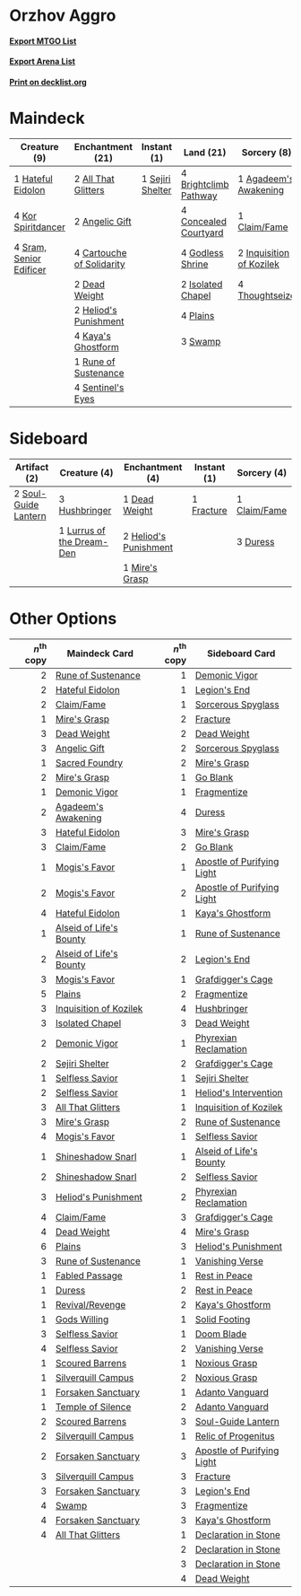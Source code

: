 # Orzhov Aggro

#### [Export MTGO List](../collection/Orzhov%20Aggro/Orzhov%20Aggro.txt)
#### [Export Arena List](../collection/Orzhov%20Aggro/Orzhov%20Aggro_arena.txt)
#### [Print on decklist.org](http://decklist.org/?deckmain=1%09Agadeem's%20Awakening%0A2%09All%20That%20Glitters%0A2%09Angelic%20Gift%0A4%09Brightclimb%20Pathway%0A4%09Cartouche%20of%20Solidarity%0A1%09Claim/Fame%0A4%09Concealed%20Courtyard%0A2%09Dead%20Weight%0A4%09Godless%20Shrine%0A1%09Hateful%20Eidolon%0A2%09Heliod's%20Punishment%0A2%09Inquisition%20of%20Kozilek%0A2%09Isolated%20Chapel%0A4%09Kaya's%20Ghostform%0A4%09Kor%20Spiritdancer%0A4%09Plains%0A1%09Rune%20of%20Sustenance%0A1%09Sejiri%20Shelter%0A4%09Sentinel's%20Eyes%0A4%09Sram,%20Senior%20Edificer%0A3%09Swamp%0A4%09Thoughtseize&deckside=1%09Claim/Fame%0A1%09Dead%20Weight%0A3%09Duress%0A1%09Fracture%0A2%09Heliod's%20Punishment%0A3%09Hushbringer%0A1%09Lurrus%20of%20the%20Dream-Den%0A1%09Mire's%20Grasp%0A2%09Soul-Guide%20Lantern)
# Maindeck

|                                           Creature (9)                                           |                                          Enchantment (21)                                          |                                        Instant (1)                                        |                                           Land (21)                                            |                                            Sorcery (8)                                            |
|--------------------------------------------------------------------------------------------------|----------------------------------------------------------------------------------------------------|-------------------------------------------------------------------------------------------|------------------------------------------------------------------------------------------------|---------------------------------------------------------------------------------------------------|
|1 [Hateful Eidolon](http://gatherer.wizards.com/Pages/Card/Details.aspx?multiverseid=476352)      |2 [All That Glitters](http://gatherer.wizards.com/Pages/Card/Details.aspx?multiverseid=472964)      |1 [Sejiri Shelter](http://gatherer.wizards.com/Pages/Card/Details.aspx?multiverseid=491662)|4 [Brightclimb Pathway](http://gatherer.wizards.com/Pages/Card/Details.aspx?multiverseid=491911)|1 [Agadeem's Awakening](http://gatherer.wizards.com/Pages/Card/Details.aspx?multiverseid=491723)   |
|4 [Kor Spiritdancer](http://gatherer.wizards.com/Pages/Card/Details.aspx?multiverseid=446061)     |2 [Angelic Gift](http://gatherer.wizards.com/Pages/Card/Details.aspx?multiverseid=446056)           |                                                                                           |4 [Concealed Courtyard](http://gatherer.wizards.com/Pages/Card/Details.aspx?multiverseid=417818)|1 [Claim/Fame](http://gatherer.wizards.com/Pages/Card/Details.aspx?multiverseid=430839)            |
|4 [Sram, Senior Edificer](http://gatherer.wizards.com/Pages/Card/Details.aspx?multiverseid=423690)|4 [Cartouche of Solidarity](http://gatherer.wizards.com/Pages/Card/Details.aspx?multiverseid=426709)|                                                                                           |4 [Godless Shrine](http://gatherer.wizards.com/Pages/Card/Details.aspx?multiverseid=405099)     |2 [Inquisition of Kozilek](http://gatherer.wizards.com/Pages/Card/Details.aspx?multiverseid=416897)|
|                                                                                                  |2 [Dead Weight](http://gatherer.wizards.com/Pages/Card/Details.aspx?multiverseid=452817)            |                                                                                           |2 [Isolated Chapel](http://gatherer.wizards.com/Pages/Card/Details.aspx?multiverseid=443129)    |4 [Thoughtseize](http://gatherer.wizards.com/Pages/Card/Details.aspx?multiverseid=438676)          |
|                                                                                                  |2 [Heliod's Punishment](http://gatherer.wizards.com/Pages/Card/Details.aspx?multiverseid=476272)    |                                                                                           |4 [Plains](http://gatherer.wizards.com/Pages/Card/Details.aspx?multiverseid=439856)             |                                                                                                   |
|                                                                                                  |4 [Kaya's Ghostform](http://gatherer.wizards.com/Pages/Card/Details.aspx?multiverseid=461021)       |                                                                                           |3 [Swamp](http://gatherer.wizards.com/Pages/Card/Details.aspx?multiverseid=439858)              |                                                                                                   |
|                                                                                                  |1 [Rune of Sustenance](http://gatherer.wizards.com/Pages/Card/Details.aspx?multiverseid=503631)     |                                                                                           |                                                                                                |                                                                                                   |
|                                                                                                  |4 [Sentinel's Eyes](http://gatherer.wizards.com/Pages/Card/Details.aspx?multiverseid=476287)        |                                                                                           |                                                                                                |                                                                                                   |


# Sideboard

|                                         Artifact (2)                                          |                                            Creature (4)                                            |                                        Enchantment (4)                                         |                                     Instant (1)                                     |                                      Sorcery (4)                                      |
|-----------------------------------------------------------------------------------------------|----------------------------------------------------------------------------------------------------|------------------------------------------------------------------------------------------------|-------------------------------------------------------------------------------------|---------------------------------------------------------------------------------------|
|2 [Soul-Guide Lantern](http://gatherer.wizards.com/Pages/Card/Details.aspx?multiverseid=476488)|3 [Hushbringer](http://gatherer.wizards.com/Pages/Card/Details.aspx?multiverseid=472980)            |1 [Dead Weight](http://gatherer.wizards.com/Pages/Card/Details.aspx?multiverseid=452817)        |1 [Fracture](http://gatherer.wizards.com/Pages/Card/Details.aspx?multiverseid=513680)|1 [Claim/Fame](http://gatherer.wizards.com/Pages/Card/Details.aspx?multiverseid=430839)|
|                                                                                               |1 [Lurrus of the Dream-Den](http://gatherer.wizards.com/Pages/Card/Details.aspx?multiverseid=479746)|2 [Heliod's Punishment](http://gatherer.wizards.com/Pages/Card/Details.aspx?multiverseid=476272)|                                                                                     |3 [Duress](http://gatherer.wizards.com/Pages/Card/Details.aspx?multiverseid=14557)     |
|                                                                                               |                                                                                                    |1 [Mire's Grasp](http://gatherer.wizards.com/Pages/Card/Details.aspx?multiverseid=476357)       |                                                                                     |                                                                                       |


# Other Options

|*n*<sup>th</sup> copy|                                          Maindeck Card                                           |*n*<sup>th</sup> copy|                                           Sideboard Card                                            |
|--------------------:|--------------------------------------------------------------------------------------------------|--------------------:|-----------------------------------------------------------------------------------------------------|
|                    2|[Rune of Sustenance](http://gatherer.wizards.com/Pages/Card/Details.aspx?multiverseid=503631)     |                    1|[Demonic Vigor](http://gatherer.wizards.com/Pages/Card/Details.aspx?multiverseid=442973)             |
|                    2|[Hateful Eidolon](http://gatherer.wizards.com/Pages/Card/Details.aspx?multiverseid=476352)        |                    1|[Legion's End](http://gatherer.wizards.com/Pages/Card/Details.aspx?multiverseid=466860)              |
|                    2|[Claim/Fame](http://gatherer.wizards.com/Pages/Card/Details.aspx?multiverseid=430839)             |                    1|[Sorcerous Spyglass](http://gatherer.wizards.com/Pages/Card/Details.aspx?multiverseid=435407)        |
|                    1|[Mire's Grasp](http://gatherer.wizards.com/Pages/Card/Details.aspx?multiverseid=476357)           |                    2|[Fracture](http://gatherer.wizards.com/Pages/Card/Details.aspx?multiverseid=513680)                  |
|                    3|[Dead Weight](http://gatherer.wizards.com/Pages/Card/Details.aspx?multiverseid=452817)            |                    2|[Dead Weight](http://gatherer.wizards.com/Pages/Card/Details.aspx?multiverseid=452817)               |
|                    3|[Angelic Gift](http://gatherer.wizards.com/Pages/Card/Details.aspx?multiverseid=446056)           |                    2|[Sorcerous Spyglass](http://gatherer.wizards.com/Pages/Card/Details.aspx?multiverseid=435407)        |
|                    1|[Sacred Foundry](http://gatherer.wizards.com/Pages/Card/Details.aspx?multiverseid=405106)         |                    2|[Mire's Grasp](http://gatherer.wizards.com/Pages/Card/Details.aspx?multiverseid=476357)              |
|                    2|[Mire's Grasp](http://gatherer.wizards.com/Pages/Card/Details.aspx?multiverseid=476357)           |                    1|[Go Blank](http://gatherer.wizards.com/Pages/Card/Details.aspx?multiverseid=513549)                  |
|                    1|[Demonic Vigor](http://gatherer.wizards.com/Pages/Card/Details.aspx?multiverseid=442973)          |                    1|[Fragmentize](http://gatherer.wizards.com/Pages/Card/Details.aspx?multiverseid=417587)               |
|                    2|[Agadeem's Awakening](http://gatherer.wizards.com/Pages/Card/Details.aspx?multiverseid=491723)    |                    4|[Duress](http://gatherer.wizards.com/Pages/Card/Details.aspx?multiverseid=14557)                     |
|                    3|[Hateful Eidolon](http://gatherer.wizards.com/Pages/Card/Details.aspx?multiverseid=476352)        |                    3|[Mire's Grasp](http://gatherer.wizards.com/Pages/Card/Details.aspx?multiverseid=476357)              |
|                    3|[Claim/Fame](http://gatherer.wizards.com/Pages/Card/Details.aspx?multiverseid=430839)             |                    2|[Go Blank](http://gatherer.wizards.com/Pages/Card/Details.aspx?multiverseid=513549)                  |
|                    1|[Mogis's Favor](http://gatherer.wizards.com/Pages/Card/Details.aspx?multiverseid=476358)          |                    1|[Apostle of Purifying Light](http://gatherer.wizards.com/Pages/Card/Details.aspx?multiverseid=466760)|
|                    2|[Mogis's Favor](http://gatherer.wizards.com/Pages/Card/Details.aspx?multiverseid=476358)          |                    2|[Apostle of Purifying Light](http://gatherer.wizards.com/Pages/Card/Details.aspx?multiverseid=466760)|
|                    4|[Hateful Eidolon](http://gatherer.wizards.com/Pages/Card/Details.aspx?multiverseid=476352)        |                    1|[Kaya's Ghostform](http://gatherer.wizards.com/Pages/Card/Details.aspx?multiverseid=461021)          |
|                    1|[Alseid of Life's Bounty](http://gatherer.wizards.com/Pages/Card/Details.aspx?multiverseid=476252)|                    1|[Rune of Sustenance](http://gatherer.wizards.com/Pages/Card/Details.aspx?multiverseid=503631)        |
|                    2|[Alseid of Life's Bounty](http://gatherer.wizards.com/Pages/Card/Details.aspx?multiverseid=476252)|                    2|[Legion's End](http://gatherer.wizards.com/Pages/Card/Details.aspx?multiverseid=466860)              |
|                    3|[Mogis's Favor](http://gatherer.wizards.com/Pages/Card/Details.aspx?multiverseid=476358)          |                    1|[Grafdigger's Cage](http://gatherer.wizards.com/Pages/Card/Details.aspx?multiverseid=278452)         |
|                    5|[Plains](http://gatherer.wizards.com/Pages/Card/Details.aspx?multiverseid=439856)                 |                    2|[Fragmentize](http://gatherer.wizards.com/Pages/Card/Details.aspx?multiverseid=417587)               |
|                    3|[Inquisition of Kozilek](http://gatherer.wizards.com/Pages/Card/Details.aspx?multiverseid=416897) |                    4|[Hushbringer](http://gatherer.wizards.com/Pages/Card/Details.aspx?multiverseid=472980)               |
|                    3|[Isolated Chapel](http://gatherer.wizards.com/Pages/Card/Details.aspx?multiverseid=443129)        |                    3|[Dead Weight](http://gatherer.wizards.com/Pages/Card/Details.aspx?multiverseid=452817)               |
|                    2|[Demonic Vigor](http://gatherer.wizards.com/Pages/Card/Details.aspx?multiverseid=442973)          |                    1|[Phyrexian Reclamation](http://gatherer.wizards.com/Pages/Card/Details.aspx?multiverseid=376448)     |
|                    2|[Sejiri Shelter](http://gatherer.wizards.com/Pages/Card/Details.aspx?multiverseid=491662)         |                    2|[Grafdigger's Cage](http://gatherer.wizards.com/Pages/Card/Details.aspx?multiverseid=278452)         |
|                    1|[Selfless Savior](http://gatherer.wizards.com/Pages/Card/Details.aspx?multiverseid=485359)        |                    1|[Sejiri Shelter](http://gatherer.wizards.com/Pages/Card/Details.aspx?multiverseid=491662)            |
|                    2|[Selfless Savior](http://gatherer.wizards.com/Pages/Card/Details.aspx?multiverseid=485359)        |                    1|[Heliod's Intervention](http://gatherer.wizards.com/Pages/Card/Details.aspx?multiverseid=476270)     |
|                    3|[All That Glitters](http://gatherer.wizards.com/Pages/Card/Details.aspx?multiverseid=472964)      |                    1|[Inquisition of Kozilek](http://gatherer.wizards.com/Pages/Card/Details.aspx?multiverseid=416897)    |
|                    3|[Mire's Grasp](http://gatherer.wizards.com/Pages/Card/Details.aspx?multiverseid=476357)           |                    2|[Rune of Sustenance](http://gatherer.wizards.com/Pages/Card/Details.aspx?multiverseid=503631)        |
|                    4|[Mogis's Favor](http://gatherer.wizards.com/Pages/Card/Details.aspx?multiverseid=476358)          |                    1|[Selfless Savior](http://gatherer.wizards.com/Pages/Card/Details.aspx?multiverseid=485359)           |
|                    1|[Shineshadow Snarl](http://gatherer.wizards.com/Pages/Card/Details.aspx?multiverseid=513764)      |                    1|[Alseid of Life's Bounty](http://gatherer.wizards.com/Pages/Card/Details.aspx?multiverseid=476252)   |
|                    2|[Shineshadow Snarl](http://gatherer.wizards.com/Pages/Card/Details.aspx?multiverseid=513764)      |                    2|[Selfless Savior](http://gatherer.wizards.com/Pages/Card/Details.aspx?multiverseid=485359)           |
|                    3|[Heliod's Punishment](http://gatherer.wizards.com/Pages/Card/Details.aspx?multiverseid=476272)    |                    2|[Phyrexian Reclamation](http://gatherer.wizards.com/Pages/Card/Details.aspx?multiverseid=376448)     |
|                    4|[Claim/Fame](http://gatherer.wizards.com/Pages/Card/Details.aspx?multiverseid=430839)             |                    3|[Grafdigger's Cage](http://gatherer.wizards.com/Pages/Card/Details.aspx?multiverseid=278452)         |
|                    4|[Dead Weight](http://gatherer.wizards.com/Pages/Card/Details.aspx?multiverseid=452817)            |                    4|[Mire's Grasp](http://gatherer.wizards.com/Pages/Card/Details.aspx?multiverseid=476357)              |
|                    6|[Plains](http://gatherer.wizards.com/Pages/Card/Details.aspx?multiverseid=439856)                 |                    3|[Heliod's Punishment](http://gatherer.wizards.com/Pages/Card/Details.aspx?multiverseid=476272)       |
|                    3|[Rune of Sustenance](http://gatherer.wizards.com/Pages/Card/Details.aspx?multiverseid=503631)     |                    1|[Vanishing Verse](http://gatherer.wizards.com/Pages/Card/Details.aspx?multiverseid=513736)           |
|                    1|[Fabled Passage](http://gatherer.wizards.com/Pages/Card/Details.aspx?multiverseid=473206)         |                    1|[Rest in Peace](http://gatherer.wizards.com/Pages/Card/Details.aspx?multiverseid=442021)             |
|                    1|[Duress](http://gatherer.wizards.com/Pages/Card/Details.aspx?multiverseid=14557)                  |                    2|[Rest in Peace](http://gatherer.wizards.com/Pages/Card/Details.aspx?multiverseid=442021)             |
|                    1|[Revival/Revenge](http://gatherer.wizards.com/Pages/Card/Details.aspx?multiverseid=457372)        |                    2|[Kaya's Ghostform](http://gatherer.wizards.com/Pages/Card/Details.aspx?multiverseid=461021)          |
|                    1|[Gods Willing](http://gatherer.wizards.com/Pages/Card/Details.aspx?multiverseid=442005)           |                    1|[Solid Footing](http://gatherer.wizards.com/Pages/Card/Details.aspx?multiverseid=479551)             |
|                    3|[Selfless Savior](http://gatherer.wizards.com/Pages/Card/Details.aspx?multiverseid=485359)        |                    1|[Doom Blade](http://gatherer.wizards.com/Pages/Card/Details.aspx?multiverseid=247322)                |
|                    4|[Selfless Savior](http://gatherer.wizards.com/Pages/Card/Details.aspx?multiverseid=485359)        |                    2|[Vanishing Verse](http://gatherer.wizards.com/Pages/Card/Details.aspx?multiverseid=513736)           |
|                    1|[Scoured Barrens](http://gatherer.wizards.com/Pages/Card/Details.aspx?multiverseid=405366)        |                    1|[Noxious Grasp](http://gatherer.wizards.com/Pages/Card/Details.aspx?multiverseid=466864)             |
|                    1|[Silverquill Campus](http://gatherer.wizards.com/Pages/Card/Details.aspx?multiverseid=513765)     |                    2|[Noxious Grasp](http://gatherer.wizards.com/Pages/Card/Details.aspx?multiverseid=466864)             |
|                    1|[Forsaken Sanctuary](http://gatherer.wizards.com/Pages/Card/Details.aspx?multiverseid=429673)     |                    1|[Adanto Vanguard](http://gatherer.wizards.com/Pages/Card/Details.aspx?multiverseid=435152)           |
|                    1|[Temple of Silence](http://gatherer.wizards.com/Pages/Card/Details.aspx?multiverseid=373522)      |                    2|[Adanto Vanguard](http://gatherer.wizards.com/Pages/Card/Details.aspx?multiverseid=435152)           |
|                    2|[Scoured Barrens](http://gatherer.wizards.com/Pages/Card/Details.aspx?multiverseid=405366)        |                    3|[Soul-Guide Lantern](http://gatherer.wizards.com/Pages/Card/Details.aspx?multiverseid=476488)        |
|                    2|[Silverquill Campus](http://gatherer.wizards.com/Pages/Card/Details.aspx?multiverseid=513765)     |                    1|[Relic of Progenitus](http://gatherer.wizards.com/Pages/Card/Details.aspx?multiverseid=174824)       |
|                    2|[Forsaken Sanctuary](http://gatherer.wizards.com/Pages/Card/Details.aspx?multiverseid=429673)     |                    3|[Apostle of Purifying Light](http://gatherer.wizards.com/Pages/Card/Details.aspx?multiverseid=466760)|
|                    3|[Silverquill Campus](http://gatherer.wizards.com/Pages/Card/Details.aspx?multiverseid=513765)     |                    3|[Fracture](http://gatherer.wizards.com/Pages/Card/Details.aspx?multiverseid=513680)                  |
|                    3|[Forsaken Sanctuary](http://gatherer.wizards.com/Pages/Card/Details.aspx?multiverseid=429673)     |                    3|[Legion's End](http://gatherer.wizards.com/Pages/Card/Details.aspx?multiverseid=466860)              |
|                    4|[Swamp](http://gatherer.wizards.com/Pages/Card/Details.aspx?multiverseid=439858)                  |                    3|[Fragmentize](http://gatherer.wizards.com/Pages/Card/Details.aspx?multiverseid=417587)               |
|                    4|[Forsaken Sanctuary](http://gatherer.wizards.com/Pages/Card/Details.aspx?multiverseid=429673)     |                    3|[Kaya's Ghostform](http://gatherer.wizards.com/Pages/Card/Details.aspx?multiverseid=461021)          |
|                    4|[All That Glitters](http://gatherer.wizards.com/Pages/Card/Details.aspx?multiverseid=472964)      |                    1|[Declaration in Stone](http://gatherer.wizards.com/Pages/Card/Details.aspx?multiverseid=409750)      |
|                     |                                                                                                  |                    2|[Declaration in Stone](http://gatherer.wizards.com/Pages/Card/Details.aspx?multiverseid=409750)      |
|                     |                                                                                                  |                    3|[Declaration in Stone](http://gatherer.wizards.com/Pages/Card/Details.aspx?multiverseid=409750)      |
|                     |                                                                                                  |                    4|[Dead Weight](http://gatherer.wizards.com/Pages/Card/Details.aspx?multiverseid=452817)               |

